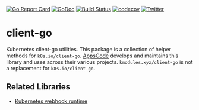 [![Go Report Card](https://goreportcard.com/badge/kmodules.xyz/client-go)](https://goreportcard.com/report/kmodules.xyz/client-go)
[![GoDoc](https://godoc.org/kmodules.xyz/client-go?status.svg "GoDoc")](https://godoc.org/kmodules.xyz/client-go)
[![Build Status](https://github.com/kmodules/client-go/workflows/CI/badge.svg)](https://github.com/kmodules/client-go/actions?workflow=CI)
[![codecov](https://codecov.io/gh/kmodules/client-go/branch/master/graph/badge.svg)](https://codecov.io/gh/kmodules/client-go)
[![Twitter](https://img.shields.io/twitter/follow/appscodehq.svg?style=social&logo=twitter&label=Follow)](https://twitter.com/intent/follow?screen_name=AppsCodeHQ)

# client-go
Kubernetes client-go utilities. This package is a collection of helper methods for `k8s.io/client-go`. [AppsCode](https://appscode.com) develops and maintains this library and uses across their various projects. `kmodules.xyz/client-go` is not a replacement for `k8s.io/client-go`.

## Related Libraries
- [Kubernetes webhook runtime](https://github.com/kmodules/webhook-runtime)
